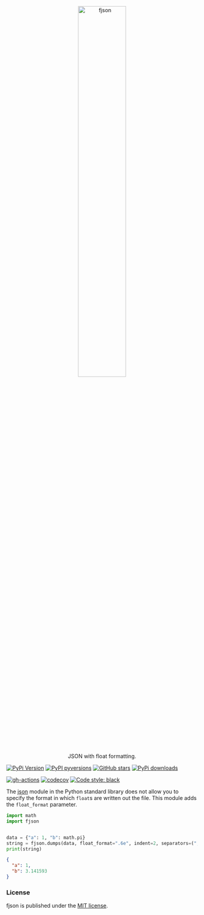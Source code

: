 <p align="center">
  <a href="https://github.com/nschloe/fjson"><img alt="fjson" src="https://nschloe.github.io/fjson/logo.svg" width="50%"></a>
  <p align="center">JSON with float formatting.</p>
</p>

[![PyPi Version](https://img.shields.io/pypi/v/fjson.svg?style=flat-square)](https://pypi.org/project/fjson)
[![PyPI pyversions](https://img.shields.io/pypi/pyversions/fjson.svg?style=flat-square)](https://pypi.org/pypi/fjson/)
[![GitHub stars](https://img.shields.io/github/stars/nschloe/fjson.svg?style=flat-square&logo=github&label=Stars&logoColor=white)](https://github.com/nschloe/fjson)
[![PyPi downloads](https://img.shields.io/pypi/dm/fjson.svg?style=flat-square)](https://pypistats.org/packages/fjson)

[![gh-actions](https://img.shields.io/github/workflow/status/nschloe/fjson/ci?style=flat-square)](https://github.com/nschloe/fjson/actions?query=workflow%3Aci)
[![codecov](https://img.shields.io/codecov/c/github/nschloe/fjson.svg?style=flat-square)](https://codecov.io/gh/nschloe/fjson)
[![Code style: black](https://img.shields.io/badge/code%20style-black-000000.svg?style=flat-square)](https://github.com/psf/black)

The [json](https://docs.python.org/3/library/json.html) module in the Python standard
library does not allow you to specify the format in which `float`s are written out the
file. This module adds the `float_format` parameter.

```python
import math
import fjson


data = {"a": 1, "b": math.pi}
string = fjson.dumps(data, float_format=".6e", indent=2, separators=(", ", ": "))
print(string)
```

<!--pytest-codeblocks:expected-output-->

```json
{
  "a": 1,
  "b": 3.141593
}
```

### License

fjson is published under the [MIT license](https://en.wikipedia.org/wiki/MIT_License).
